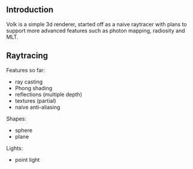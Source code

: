 Introduction
-----------

Volk is a simple 3d renderer, started off as a naive raytracer with plans to support more advanced features such as photon mapping, radiosity and MLT.

Raytracing
----------

Features so far:
* ray casting
* Phong shading
* reflections (multiple depth)
* textures (partial)
* naive anti-aliasing

Shapes:
* sphere
* plane

Lights:
* point light

